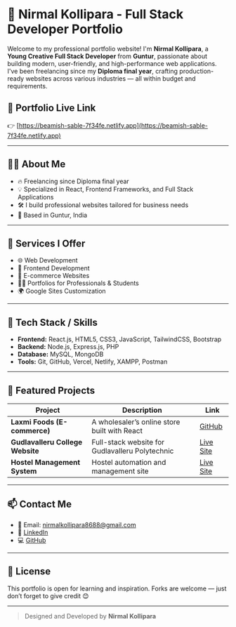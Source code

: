 # 💼 Nirmal Kollipara - Full Stack Developer Portfolio

Welcome to my professional portfolio website! I'm **Nirmal Kollipara**, a **Young Creative Full Stack Developer** from **Guntur**, passionate about building modern, user-friendly, and high-performance web applications. I've been freelancing since my **Diploma final year**, crafting production-ready websites across various industries — all within budget and requirements.

## 🔗 Portfolio Live Link

👉 [https://beamish-sable-7f34fe.netlify.app](https://beamish-sable-7f34fe.netlify.app)

---

## 👨‍💻 About Me

- 🔥 Freelancing since Diploma final year  
- 💡 Specialized in React, Frontend Frameworks, and Full Stack Applications  
- 🛠️ I build professional websites tailored for business needs  
- 📍 Based in Guntur, India  

---

## 💼 Services I Offer

- 🌐 Web Development  
- 🎨 Frontend Development  
- 🛒 E-commerce Websites  
- 🧑‍🎓 Portfolios for Professionals & Students  
- 🌍 Google Sites Customization  

---

## 🚀 Tech Stack / Skills

- **Frontend:** React.js, HTML5, CSS3, JavaScript, TailwindCSS, Bootstrap  
- **Backend:** Node.js, Express.js, PHP  
- **Database:** MySQL, MongoDB  
- **Tools:** Git, GitHub, Vercel, Netlify, XAMPP, Postman  

---

## 📁 Featured Projects

| Project | Description | Link |
|--------|-------------|------|
| **Laxmi Foods (E-commerce)** | A wholesaler’s online store built with React | [GitHub](https://github.com/Nirmal-AIM/ecommerce-site) |
| **Gudlavalleru College Website** | Full-stack website for Gudlavalleru Polytechnic | [Live Site](https://gudlavallerucollege.online) |
| **Hostel Management System** | Hostel automation and management site | [Live Site](https://aanmvvrsrhostel.com/) |

---

## 📫 Contact Me

- 📧 Email: [nirmalkollipara8688@gmail.com](mailto:nirmalkollipara8688@gmail.com)  
- 🔗 [LinkedIn](https://www.linkedin.com/in/nirmal-kollipara-910230311/)  
- 💻 [GitHub](https://github.com/Nirmal-AIM)

---

## 📜 License

This portfolio is open for learning and inspiration. Forks are welcome — just don’t forget to give credit 😊

---

> Designed and Developed by **Nirmal Kollipara**
